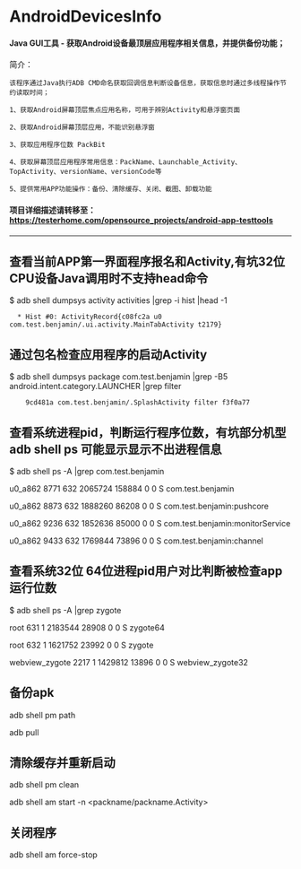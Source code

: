 

# AndroidDevicesInfo


#### Java GUI工具 - 获取Android设备最顶层应用程序相关信息，并提供备份功能；



简介：

	该程序通过Java执行ADB CMD命名获取回调信息判断设备信息，获取信息时通过多线程操作节约读取时间；
	
	1、获取Android屏幕顶层焦点应用名称，可用于辨别Activity和悬浮窗页面
	
	2、获取Android屏幕顶层应用，不能识别悬浮窗
	
	3、获取应用程序位数 PackBit

	4、获取屏幕顶层应用程序常用信息：PackName、Launchable_Activity、TopActivity、versionName、versionCode等
	
	5、提供常用APP功能操作：备份、清除缓存、关闭、截图、卸载功能


#### 项目详细描述请转移至：https://testerhome.com/opensource_projects/android-app-testtools



--------------------------------------------------



## 查看当前APP第一界面程序报名和Activity,有坑32位CPU设备Java调用时不支持head命令
$ adb shell dumpsys activity activities  |grep -i hist |head -1

      * Hist #0: ActivityRecord{c08fc2a u0 com.test.benjamin/.ui.activity.MainTabActivity t2179}

	  
## 通过包名检查应用程序的启动Activity
$ adb shell dumpsys package com.test.benjamin |grep -B5 android.intent.category.LAUNCHER  |grep filter

        9cd481a com.test.benjamin/.SplashActivity filter f3f0a77
		

		
## 查看系统进程pid，判断运行程序位数，有坑部分机型 adb shell ps 可能显示显示不出进程信息
$ adb shell ps -A |grep com.test.benjamin

u0_a862       8771   632 2065724 158884 0                   0 S com.test.benjamin

u0_a862       8873   632 1888260  86208 0                   0 S com.test.benjamin:pushcore

u0_a862       9236   632 1852636  85000 0                   0 S com.test.benjamin:monitorService

u0_a862       9433   632 1769844  73896 0                   0 S com.test.benjamin:channel


## 查看系统32位 64位进程pid用户对比判断被检查app运行位数
$ adb shell ps -A |grep zygote

root           631     1 2183544  28908 0                   0 S zygote64

root           632     1 1621752  23992 0                   0 S zygote

webview_zygote 2217    1 1429812  13896 0                   0 S webview_zygote32



## 备份apk
adb shell pm path <packname>

adb pull <path>



## 清除缓存并重新启动
adb shell pm clean <packname>

adb shell am start -n  <packname/packname.Activity>



## 关闭程序
adb shell am force-stop <packname>

